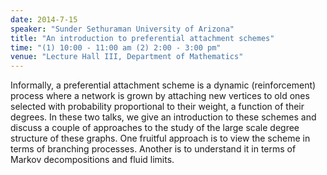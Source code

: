 ```yaml
---
date: 2014-7-15
speaker: "Sunder Sethuraman University of Arizona"
title: "An introduction to preferential attachment schemes"
time: "(1) 10:00 - 11:00 am (2) 2:00 - 3:00 pm" 
venue: "Lecture Hall III, Department of Mathematics"
---
```

Informally, a preferential attachment scheme is a dynamic (reinforcement) process where a network is grown by attaching new vertices to old ones selected with probability proportional to their weight, a function of their degrees. In these two talks, we give an introduction to these schemes and discuss a couple of approaches to the study of the large scale degree structure of these graphs. One fruitful approach is to view the scheme in terms of branching processes. Another is to understand it in terms of Markov decompositions and fluid limits.
